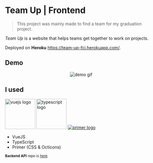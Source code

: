 # Team Up | Frontend

> This project was mainly made to find a team for my graduation project.

_Team Up_ is a website that helps teams get together to work on projects.  

Deployed on **Heroku** <https://team-up-fci.herokuapp.com/>.

## Demo

<p align="center"><img src="https://s6.gifyu.com/images/ezgif.com-video-to-gifec34986c81984ee9.gif" alt="demo gif" /></p>

## I used

<a href="//vuejs.org"><img alt="vuejs logo" src="https://vuejs.org/images/logo.png" width="100px"/></a> 
<a href="//typescriptlang.org"><img alt="typescript logo" src="https://cdn.worldvectorlogo.com/logos/typescript.svg" width="100px"/></a> 
[![primer logo](https://avatars1.githubusercontent.com/u/7143434?s=100)](//primer.style/css/) 

- VueJS          
- TypeScript 
- Primer (CSS & Octicons)                       


<sup>**Backend API** repo is [here](//github.com/kerolloz/team-up-backend).</sup>
